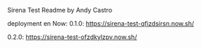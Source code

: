 Sirena Test Readme by Andy Castro

deployment en Now:
0.1.0: https://sirena-test-qfizdsirsn.now.sh/

0.2.0: https://sirena-test-ofzdkylzpv.now.sh/
